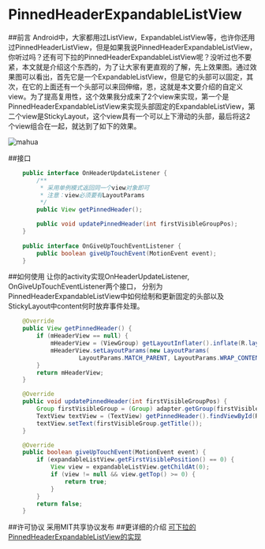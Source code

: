 PinnedHeaderExpandableListView
==============================
##前言
Android中，大家都用过ListView，ExpandableListView等，也许你还用过PinnedHeaderListView，但是如果我说PinnedHeaderExpandableListView，你听过吗？还有可下拉的PinnedHeaderExpandableListView呢？没听过也不要紧，本文就是介绍这个东西的，为了让大家有更直观的了解，先上效果图。通过效果图可以看出，首先它是一个ExpandableListView，但是它的头部可以固定，其次，在它的上面还有一个头部可以来回伸缩，恩，这就是本文要介绍的自定义view。为了提高复用性，这个效果我分成来了2个view来实现，第一个是PinnedHeaderExpandableListView来实现头部固定的ExpandableListView，第二个view是StickyLayout，这个view具有一个可以上下滑动的头部，最后将这2个view组合在一起，就达到了如下的效果。

![mahua](http://img.blog.csdn.net/20140511151546843?watermark/2/text/aHR0cDovL2Jsb2cuY3Nkbi5uZXQvc2luZ3doYXRpd2FubmE=/font/5a6L5L2T/fontsize/400/fill/I0JBQkFCMA==/dissolve/70/gravity/SouthEast)

##接口
```java
    public interface OnHeaderUpdateListener {
        /**
         * 采用单例模式返回同一个view对象即可
         * 注意：view必须要有LayoutParams
         */
        public View getPinnedHeader();

        public void updatePinnedHeader(int firstVisibleGroupPos);
    }
    
    public interface OnGiveUpTouchEventListener {
        public boolean giveUpTouchEvent(MotionEvent event);
    }
```
##如何使用
让你的activity实现OnHeaderUpdateListener, OnGiveUpTouchEventListener两个接口，
分别为PinnedHeaderExpandableListView中如何绘制和更新固定的头部以及StickyLayout中content何时放弃事件处理。
```java
    @Override
    public View getPinnedHeader() {
        if (mHeaderView == null) {
            mHeaderView = (ViewGroup) getLayoutInflater().inflate(R.layout.group, null);
            mHeaderView.setLayoutParams(new LayoutParams(
                    LayoutParams.MATCH_PARENT, LayoutParams.WRAP_CONTENT));
        }
        return mHeaderView;
    }

    @Override
    public void updatePinnedHeader(int firstVisibleGroupPos) {
        Group firstVisibleGroup = (Group) adapter.getGroup(firstVisibleGroupPos);
        TextView textView = (TextView) getPinnedHeader().findViewById(R.id.group);
        textView.setText(firstVisibleGroup.getTitle());
    }

    @Override
    public boolean giveUpTouchEvent(MotionEvent event) {
        if (expandableListView.getFirstVisiblePosition() == 0) {
            View view = expandableListView.getChildAt(0);
            if (view != null && view.getTop() >= 0) {
                return true;
            }
        }
        return false;
    }
```
##许可协议
采用MIT共享协议发布
##更详细的介绍
[可下拉的PinnedHeaderExpandableListView的实现](http://blog.csdn.net/singwhatiwanna/article/details/25546871)
